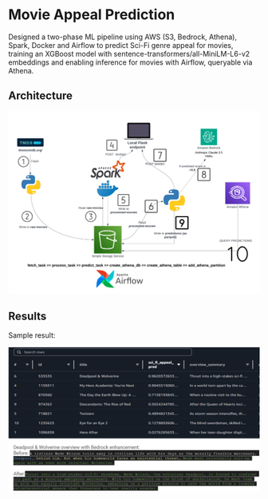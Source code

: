 # Movie Appeal Prediction
Designed a two-phase ML pipeline using AWS (S3, Bedrock, Athena), Spark, Docker and Airflow to predict Sci-Fi genre appeal for movies, training an XGBoost model with sentence-transformers/all-MiniLM-L6-v2 embeddings and enabling inference for movies with Airflow, queryable via Athena.

## Architecture

![architecture](movie_appeal_architecture.png)

## Results

Sample result:

![sample_result](Results/sample-top-10-with-bedrock.png)
